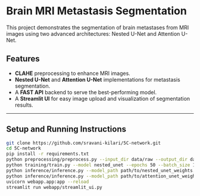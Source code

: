 # Brain MRI Metastasis Segmentation

This project demonstrates the segmentation of brain metastases from MRI images using two advanced architectures: Nested U-Net and Attention U-Net.

## Features
- **CLAHE** preprocessing to enhance MRI images.
- **Nested U-Net** and **Attention U-Net** implementations for metastasis segmentation.
- A **FAST API** backend to serve the best-performing model.
- A **Streamlit UI** for easy image upload and visualization of segmentation results.

---

## Setup and Running Instructions
```bash
git clone https://github.com/sravani-kilari/5C-network.git
cd 5C-network
pip install -r requirements.txt
python preprocessing/preprocess.py --input_dir data/raw --output_dir data/preprocessed
python training/train.py --model nested_unet --epochs 50 --batch_size 16 --lr 0.001 --device cuda
python inference/inference.py --model_path path/to/nested_unet_weights.pth --model nested_unet --input_image path/to/input_image.png --output_image path/to/output_mask.png
python inference/inference.py --model_path path/to/attention_unet_weights.pth --model attention_unet --input_image path/to/input_image.png --output_image path/to/output_mask.png
uvicorn webapp.app:app --reload
streamlit run webapp/streamlit_ui.py

